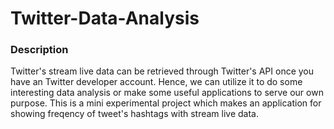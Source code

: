 # Twitter-Data-Analysis

### Description 

Twitter's stream live data can be retrieved through Twitter's API once you have an Twitter developer account. Hence, we can utilize it to do some interesting data analysis or make some useful applications to serve our own purpose. This is a mini experimental project which makes an application for showing freqency of tweet's hashtags with stream live data.

